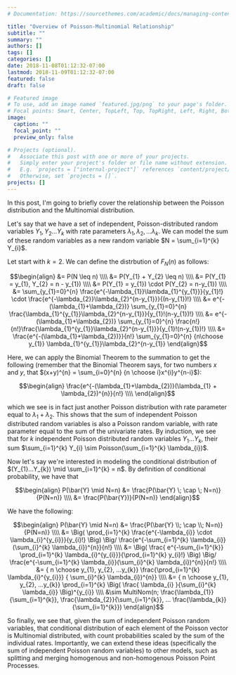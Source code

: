 ```yaml
---
# Documentation: https://sourcethemes.com/academic/docs/managing-content/

title: "Overview of Poisson-Multinomial Relationship"
subtitle: ""
summary: ""
authors: []
tags: []
categories: []
date: 2018-11-08T01:12:32-07:00
lastmod: 2018-11-09T01:12:32-07:00
featured: false
draft: false

# Featured image
# To use, add an image named `featured.jpg/png` to your page's folder.
# Focal points: Smart, Center, TopLeft, Top, TopRight, Left, Right, BottomLeft, Bottom, BottomRight.
image:
  caption: ""
  focal_point: ""
  preview_only: false

# Projects (optional).
#   Associate this post with one or more of your projects.
#   Simply enter your project's folder or file name without extension.
#   E.g. `projects = ["internal-project"]` references `content/project/deep-learning/index.md`.
#   Otherwise, set `projects = []`.
projects: []
---
```

In this post, I'm going to briefly cover the relationship between the Poisson distribution and the Multinomial distribution.  

Let's say that we have a set of independent, Poisson-distributed random variables $Y_{1}, Y_{2}... Y_{k}$ with rate parameters $\lambda_{1}, \lambda_{2}, ...\lambda_{k}$.  We can model the sum of these random variables as a new random variable $N = \sum_{i=1}^{k} Y_{i}$.

Let start with $k=2$.  We can define the distrbution of $F_{N}(n)$ as follows:

$$\begin{align}
&= P(N \leq n) \\\\
&= P(Y_{1} + Y_{2} \leq n) \\\\
&= P(Y_{1} = y_{1}, Y_{2} = n - y_{1}) \\\\
&= P(Y_{1} = y_{1}) \cdot P(Y_{2} = n-y_{1}) \\\\
&= \sum_{y_{1}=0}^{n} \frac{e^{-\lambda_{1}}\lambda_{1}^{y_{1}}}{y_{1}!} \cdot \frac{e^{-\lambda_{2}}\lambda_{2}^{n-y_{1}}}{(n-y_{1})!} \\\\
&= e^{-(\lambda_{1}+\lambda_{2})} \sum_{y_{1}=0}^{n} \frac{\lambda_{1}^{y_{1}}\lambda_{2}^{n-y_{1}}}{y_{1}!(n-y_{1})!} \\\\
&= e^{-(\lambda_{1}+\lambda_{2})} \sum_{y_{1}=0}^{n} \frac{n!}{n!}\frac{\lambda_{1}^{y_{1}}\lambda_{2}^{n-y_{1}}}{y_{1}!(n-y_{1})!} \\\\
&= \frac{e^{-(\lambda_{1}+\lambda_{2})}}{n!} \sum_{y_{1}=0}^{n} {n\choose y_{1}} \lambda_{1}^{y_{1}}\lambda_{2}^{n-y_{1}}
\end{align}$$

Here, we can apply the Binomial Theorem to the summation to get the following (remember that the Binomial Theorem says, for two numbers $x$ and $y$, that $(x+y)^{n} = \sum_{i=0}^{n} {n \choose i}x^{i}y^{n-i}$):

$$\begin{align}
\frac{e^{-(\lambda_{1}+\lambda_{2})}(\lambda_{1} + \lambda_{2})^{n}}{n!} \\\\
\end{align}$$

which we see is in fact just another Poisson distribution with rate parameter equal to $\lambda_{1} + \lambda_{2}$.  This shows that the sum of independent Poisson distributed random variables is also a Poisson random variable, with rate parameter equal to the sum of the univariate rates.  By induction, we see that for $k$ independent Poisson distributed random variables $Y_{1}...Y_{k}$, their sum $\sum_{i=1}^{k} Y_{i} \sim Poisson(\sum_{i=1}^{k} \lambda_{i})$.

Now let's say we're interested in modeling the conditional distribution of $(Y_{1}...Y_{k}) \mid \sum_{i=1}^{k} = n$.  By definition of conditional probability, we have that

$$\begin{align}
P(\bar{Y} \mid N=n) &= \frac{P(\bar{Y} \; \cap \; N=n)}{P(N=n)} \\\\
&= \frac{P(\bar{Y})}{P(N=n)}
\end{align}$$

We have the following:

$$\begin{align}
P(\bar{Y} \mid N=n) &= \frac{P(\bar{Y} \\; \cap \\; N=n)}{P(N=n)} \\\\
&= \Big( \prod_{i=1}^{k} \frac{e^{-\lambda_{i}} \cdot \lambda_{i}^{y_{i}}}{y_{i}!} \Big) \Big/ \frac{e^{-\sum_{i=1}^{k} \lambda_{i}}(\sum_{i}^{k} \lambda_{i})^{n}}{n!} \\\\
&= \Big( \frac{ e^{-\sum_{i=1}^{k}} \prod_{i=1}^{k} \lambda_{i}^{y_{i}}}{\prod_{i=1}^{k} y_{i}!} \Big) \Big/ \frac{e^{-\sum_{i=1}^{k} \lambda_{i}}(\sum_{i}^{k} \lambda_{i})^{n}}{n!} \\\\
&= { n \choose y_{1}, y_{2}, ...y_{k}} \frac{\prod_{i=1}^{k} \lambda_{i}^{y_{i}}} { \sum_{i}^{k} \lambda_{i})^{n}} \\\\
&= { n \choose y_{1}, y_{2}, ...y_{k}}  \prod_{i=1}^{k} \Big( \frac{ \lambda_{i} }{\sum_{i}^{k} \lambda_{i}} \Big)^{y_{i}} \\\\
&\sim MultiNom(n; \frac{\lambda_{1}}{\sum_{i=1}^{k}}, \frac{\lambda_{2}}{\sum_{i=1}^{k}}, ... \frac{\lambda_{k}}{\sum_{i=1}^{k}})
\end{align}$$

So finally, we see that, given the sum of independent Poisson random variables, that conditional distribution of each element of the Poisson vector is Multinomial distributed, with count probabilities scaled by the sum of the individual rates.  Importantly, we can extend these ideas (specifically the sum of independent Poisson random variables) to other models, such as splitting and merging homogenous and non-homogenous Poisson Point Processes.


